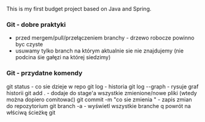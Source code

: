 This is my first budget project based on Java and Spring.

### Git - dobre praktyki 
- przed mergem/pull/przełączeniem branchy -  drzewo robocze powinno byc czyste
- usuwamy tylko branch na którym aktualnie sie nie znajdujemy
  (nie podcina śie gałęzi na której siedzimy)
  
### Git - przydatne komendy 
git status - co sie dzieje w repo
git log - historia
git log --graph - rysuje graf historii
git add . - dodaje do stage'a wszystkie zmienione/nowe pliki
(wtedy można dopiero comitować)
git commit -m  "co sie zmienia " - zapis zmian do repozytorium
git branch -a - wyświetl wszystkie branche
q powrót na włściwą ścieżkę
git 